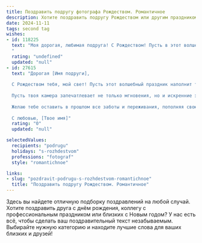 ```yaml
---
title: Поздравить подругу фотографа Рождеством. Романтичное
description: Хотите поздравить подругу Рождеством или другим праздником? Наш ИИ создаст незабываемое поздравление, а вы обязательно выделитесь среди других.  
date: 2024-11-11
tags: second tag
wishes:
- id: 118225
  text: "Моя дорогая, любимая подруга! С Рождеством! Пусть в этот волшебный вечер, полный света и чудес,  твоя жизнь будет наполнена яркими моментами, словно самые красивые фотографии, которые ты создаешь.  Пусть любовь согревает тебя теплом, а счастье сияет ярче рождественских звезд.  Желаю тебе исполнения самых заветных желаний и бесконечной вдохновения в твоём прекрасном искусстве фотографии!  Целую крепко!
  "
  rating: "undefined"
  updated: "null"
- id: 27615
  text: "Дорогая [Имя подруги],
  
  С Рождеством тебя, мой свет! Пусть этот волшебный праздник наполнит твою жизнь яркими моментами, как ты запечатлеваешь их в своих фотографиях. Желаю, чтобы каждый кадр, который ты сделаешь, отражал всю красоту мира и наполнял твою душу теплом и радостью.
  
  Пусть твоя камера запечатлевает не только мгновения, но и искренние эмоции, яркие чувства и великолепные пейзажи, которые будут вдохновлять тебя на новые творческие свершения. Пусть в твоем сердце всегда горит свет надежды и любви, а каждый новый день приносит счастье и гармонию.
  
  Желаю тебе оставить в прошлом все заботы и переживания, пополняя свою жизнь лишь светлыми воспоминаниями. Пусть волшебство Рождества окутывает тебя нежностью и вдохновением, а в твоем окружении всегда будут искренние, добрые и понимающие люди.
  
  С любовью, [Твое имя]"
  rating: "0"
  updated: "null"

selectedValues:
  recipients: "podrugu"
  holidays: "s-rozhdestvom"
  professions: "fotograf"
  style: "romantichnoe"

links:
- slug: "pozdravit-podrugu-s-rozhdestvom-romantichnoe"
  title: "Поздравить подругу Рождеством. Романтичное"
---
```


Здесь вы найдете отличную подборку поздравлений на любой случай. 
Хотите поздравить друга с днём рождения, коллегу с профессиональным праздником или близких с Новым годом? У нас есть всё, чтобы сделать ваш поздравительный текст незабываемым. Выбирайте нужную категорию и находите лучшие слова для ваших близких и друзей!
